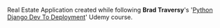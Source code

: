Real Estate Application created while following **Brad Traversy**'s '[Python Django Dev To Deployment](https://www.udemy.com/course/python-django-dev-to-deployment/)' Udemy course.
